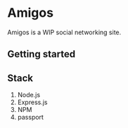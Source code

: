 # Amigos

Amigos is a WIP social networking site.

## Getting started

## Stack

1. Node.js
2. Express.js
3. NPM
4. passport 
